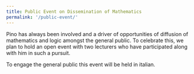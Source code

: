 ```yaml
---
title: Public Event on Dissemination of Mathematics 
permalink: '/public-event/'
---
```


Pino has always been involved and a driver of opportunities of diffusion of mathematics and logic amongst the general public. To celebrate this, we plan to hold an open event with two lecturers who have participated along with him in such a pursuit.

To engage the general public this event will be held in italian. 



